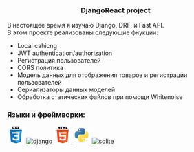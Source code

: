 <h3 align="center">DjangoReact project</h3>

В настоящее время я изучаю Django, DRF, и Fast API. <br/>
В этом проекте реализованы следующие фнукции: <br/>
- Local cahicng <br/>
- JWT authentication/authorization <br/>
- Регистрация пользователей <br/>
- CORS политика<br/>
- Модель данных для отображения товаров и регистрации пользователей <br/>
- Сериализаторы данных моделей<br/>
- Обработка статических файлов при помощи Whitenoise <br/>
<p align="left">
</p>

<h3 align="left">Языки и фреймворки:</h3>
<p align="left"> <a href="https://www.w3schools.com/css/" target="_blank" rel="noreferrer"> <img src="https://raw.githubusercontent.com/devicons/devicon/master/icons/css3/css3-original-wordmark.svg" alt="css3" width="40" height="40"/> </a> <a href="https://www.djangoproject.com/" target="_blank" rel="noreferrer"> <img src="https://cdn.worldvectorlogo.com/logos/django.svg" alt="django" width="40" height="40"/> </a> <a href="https://www.w3.org/html/" target="_blank" rel="noreferrer"> <img src="https://raw.githubusercontent.com/devicons/devicon/master/icons/html5/html5-original-wordmark.svg" alt="html5" width="40" height="40"/> </a> <a href="https://www.python.org" target="_blank" rel="noreferrer"> <img src="https://raw.githubusercontent.com/devicons/devicon/master/icons/python/python-original.svg" alt="python" width="40" height="40"/> </a> <a href="https://www.sqlite.org/" target="_blank" rel="noreferrer"> <img src="https://www.vectorlogo.zone/logos/sqlite/sqlite-icon.svg" alt="sqlite" width="40" height="40"/> </a> </p>
